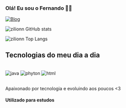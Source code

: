 ### Olá! Eu sou o Fernando ✌🏻

[![Blog](https://img.shields.io/badge/LinkedIn-0077B5?style=for-the-badge&logo=linkedin&logoColor=white)](https://www.linkedin.com/in/fernando-zilion/)

![zilionn GitHub stats](https://github-readme-stats.vercel.app/api?username=zilionn&show_icons=true&theme=tokyonight)

![zilionn Top Langs](https://github-readme-stats.vercel.app/api/top-langs/?username=zilionn&hide_progress=false)

## Tecnologias do meu dia a dia

<div style="display: inline_block"><br/>
    <img align="center"   alt = "java" src = "https://img.shields.io/badge/Java-ED8B00?style=for-the-badge&logo=openjdk&logoColor=white"/>
    <img align="center"   alt = "phyton" src = "https://img.shields.io/badge/Python-14354C?style=for-the-badge&logo=python&logoColor=white">
    <img align="center"   alt = "html" src = "https://img.shields.io/badge/HTML-239120?style=for-the-badge&logo=html5&logoColor=white">
</div><br/>

Apaixonado por tecnologia e evoluindo aos poucos <3

#### Utilizado para estudos
